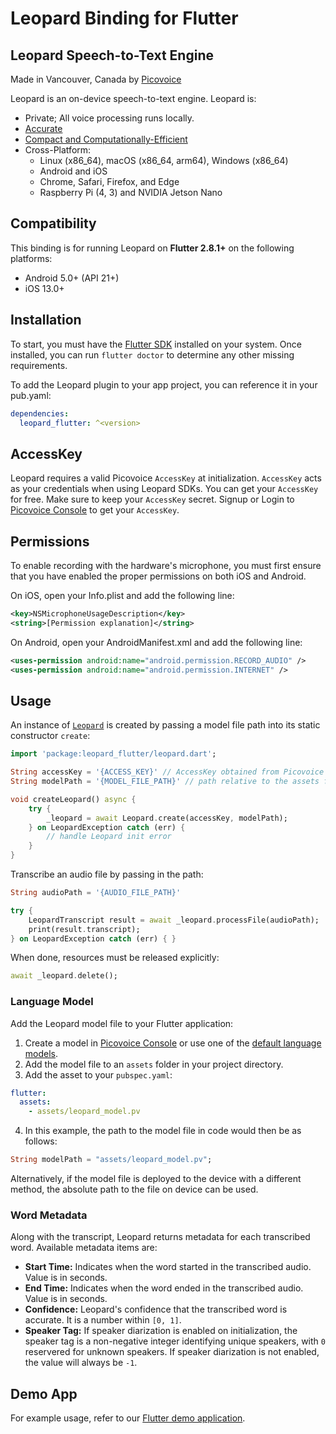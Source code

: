 # Leopard Binding for Flutter

## Leopard Speech-to-Text Engine

Made in Vancouver, Canada by [Picovoice](https://picovoice.ai)

Leopard is an on-device speech-to-text engine. Leopard is:

- Private; All voice processing runs locally.
- [Accurate](https://picovoice.ai/docs/benchmark/stt/)
- [Compact and Computationally-Efficient](https://github.com/Picovoice/speech-to-text-benchmark#rtf)
- Cross-Platform:
  - Linux (x86_64), macOS (x86_64, arm64), Windows (x86_64)
  - Android and iOS
  - Chrome, Safari, Firefox, and Edge
  - Raspberry Pi (4, 3) and NVIDIA Jetson Nano

## Compatibility

This binding is for running Leopard on **Flutter 2.8.1+** on the following platforms:

- Android 5.0+ (API 21+)
- iOS 13.0+

## Installation

To start, you must have the [Flutter SDK](https://flutter.dev/docs/get-started/install) installed on your system. Once installed, you can run `flutter doctor` to determine any other missing requirements.

To add the Leopard plugin to your app project, you can reference it in your pub.yaml:
```yaml
dependencies:
  leopard_flutter: ^<version>
```

## AccessKey

Leopard requires a valid Picovoice `AccessKey` at initialization. `AccessKey` acts as your credentials when using Leopard SDKs.
You can get your `AccessKey` for free. Make sure to keep your `AccessKey` secret.
Signup or Login to [Picovoice Console](https://console.picovoice.ai/) to get your `AccessKey`.

## Permissions

To enable recording with the hardware's microphone, you must first ensure that you have enabled the proper permissions on both iOS and Android.

On iOS, open your Info.plist and add the following line:
```xml
<key>NSMicrophoneUsageDescription</key>
<string>[Permission explanation]</string>
```

On Android, open your AndroidManifest.xml and add the following line:
```xml
<uses-permission android:name="android.permission.RECORD_AUDIO" />
<uses-permission android:name="android.permission.INTERNET" />
```

## Usage

An instance of [`Leopard`](https://picovoice.ai/docs/api/leopard-flutter/#leopard) is created by passing a model file path into its static constructor `create`:

```dart
import 'package:leopard_flutter/leopard.dart';

String accessKey = '{ACCESS_KEY}' // AccessKey obtained from Picovoice Console (https://console.picovoice.ai/)
String modelPath = '{MODEL_FILE_PATH}' // path relative to the assets folder or absolute path to file on device

void createLeopard() async {
    try {
        _leopard = await Leopard.create(accessKey, modelPath);
    } on LeopardException catch (err) {
        // handle Leopard init error
    }
}
```

Transcribe an audio file by passing in the path:

```dart
String audioPath = '{AUDIO_FILE_PATH}'

try {
    LeopardTranscript result = await _leopard.processFile(audioPath);
    print(result.transcript);
} on LeopardException catch (err) { }
```

When done, resources must be released explicitly:

```dart
await _leopard.delete();
```

### Language Model

Add the Leopard model file to your Flutter application:

1. Create a model in [Picovoice Console](https://console.picovoice.ai/) or use one of the [default language models](https://github.com/Picovoice/leopard/tree/master/lib/common).
2. Add the model file to an `assets` folder in your project directory.
3. Add the asset to your `pubspec.yaml`:
```yaml
flutter:
  assets:
    - assets/leopard_model.pv
```
4. In this example, the path to the model file in code would then be as follows:
```dart
String modelPath = "assets/leopard_model.pv";
```

Alternatively, if the model file is deployed to the device with a different method, the absolute path to the file on device can be used.

### Word Metadata

Along with the transcript, Leopard returns metadata for each transcribed word. Available metadata items are:

- **Start Time:** Indicates when the word started in the transcribed audio. Value is in seconds.
- **End Time:** Indicates when the word ended in the transcribed audio. Value is in seconds.
- **Confidence:** Leopard's confidence that the transcribed word is accurate. It is a number within `[0, 1]`.
- **Speaker Tag:** If speaker diarization is enabled on initialization, the speaker tag is a non-negative integer identifying unique speakers, with `0` reservered for unknown speakers. If speaker diarization is not enabled, the value will always be `-1`.

## Demo App

For example usage, refer to our [Flutter demo application](https://github.com/Picovoice/leopard/tree/master/demo/flutter).
